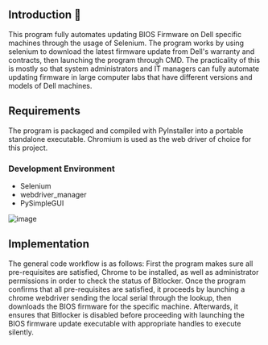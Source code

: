 ## Introduction :wave:
This program fully automates updating BIOS Firmware on Dell specific machines through the usage of Selenium. The program works by using selenium to download the latest firmware update from Dell's warranty and contracts, then launching the program through CMD. The practicality of this is mostly so that system administrators and IT managers can fully automate updating firmware in large computer labs that have different versions and models of Dell machines.

## Requirements
The program is packaged and compiled with PyInstaller into a portable standalone executable. Chromium is used as the web driver of choice for this project.
### Development Environment
* Selenium
* webdriver_manager
* PySimpleGUI

![image](https://user-images.githubusercontent.com/78384615/235710530-227a360d-7711-4450-a839-a00299495744.png)

## Implementation
The general code workflow is as follows: First the program makes sure all pre-requisites are satisfied, Chrome to be installed, as well as administrator permissions in order to check the status of Bitlocker. Once the program confirms that all pre-requisites are satisfied, it proceeds by launching a chrome webdriver sending the local serial through the lookup, then downloads the BIOS firmware for the specific machine. Afterwards, it ensures that Bitlocker is disabled before proceeding with launching the BIOS firmware update executable with appropriate handles to execute silently.

